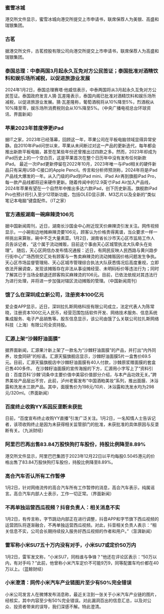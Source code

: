 ### 蜜雪冰城
港交所文件显示，蜜雪冰城向港交所提交上市申请书，联席保荐人为美银、高盛和瑞银集团。
### 古茗
据港交所文件，古茗控股有限公司向港交所提交上市申请书，联席保荐人为高盛和瑞银集团。
### 泰国总理：中泰两国3月起永久互免对方公民签证；泰国批准对酒精饮料和娱乐场所减税，以促进旅游业发展
2024年1月2日，泰国总理赛塔·他威信表示，中泰两国将从3月起永久互免对方公民签证。泰国政府发言人猜·瓦差隆表示，泰国内阁已批准对酒精饮料和娱乐场所减税，以促进旅游业发展。猜·瓦差隆称，葡萄酒税将从10%降至5%，烈酒税从10%降至零，娱乐场所消费税则会从10%降至5%。（中央广播电视总台环球资讯、界面新闻）
### 苹果2023年首度停更iPad
据IT之家，2023年已经落幕，回顾这一年，苹果公司在平板电脑领域显得异常安静。自2010年iPad问世以来，苹果从未间断过对这一产品的更新迭代，每年都会推出新款平板电脑，甚至在某些年份还曾推出过四款之多。然而，2023年却成为iPad历史上的一个空白页，这是苹果首次在整个日历年中没有发布任何新款iPad。
最近一次iPad更新停留在2022年10月，2023年唯一与iPad相关的硬件新品只有采用USB-C接口的Apple Pencil。传言和分析师预测称，2024年将是iPad产品线大爆发的一年。从入门级的iPad到iPad mini、iPad Air再到旗舰iPad Pro，每一款产品线都将迎来硬件更新。随着传闻中的12.9英寸iPad Air加入产品线，2024年苹果有望在一个自然年中推出多达六款iPad，创下历史新高。旗舰款iPad Pro也预计将引入至少12项新功能，包括OLED显示屏、M3芯片以及全新的“类似笔记本电脑”键盘配件。（IT之家）
### 官方通报湖南一碗麻辣烫106元
据中国新闻周刊，近日，湖南长沙国金中心附近现天价麻辣烫引发关注。网传视频显示，一小碗街边地摊麻辣烫要106元，顾客认为价格贵得离谱，当众要求一样一样挑出来算账，碗中不乏大量素菜。1月2日，湖南省长沙市天心区市监局工作人员告诉记者，“这个属于流动摊贩，目前这个事由天心区城管执法大队牵头在处理”。
随后，天心区网信办发布情况通报：近日，有网民反映人民西路与黄兴路步行街中心广场西侧交汇处有顾客与一售卖麻辣烫的流动摊贩因价格问题发生争执。天心区市场监督管理局、天心区城市管理综合执法大队获悉情况后高度重视，立即依法开展调查，发现该摊贩存在非法从事设摊经营、未明码标价等违法行为；同时了解其已于当场全额退还顾客购买麻辣烫的106元。目前，已依法依规对其违法行为进行处理，并将进一步加强对辖区流动摊贩的管理。（中国新闻周刊）
### 饿了么在深圳成立新公司，注册资本100亿元
爱企查APP显示，近日，深圳拉扎斯网络科技有限公司成立，法定代表人为陈常晓，注册资本100亿元人民币，经营范围包括软件开发、网络技术服务、信息系统集成服务、电子产品销售等。股东信息显示，该公司由饿了么关联公司拉扎斯网络科技（上海）有限公司全资持股。
### 汇源上架“沙棘籽油面膜”
据界面新闻，汇源果汁新上架了一款名为“沙棘籽油面膜”的产品，并打出“内外同养，妆食同研”的标语。汇源天猫旗舰店显示，沙棘籽油面膜5片一盒售价69.5元。目前，汇源天猫旗舰店中沙棘籽油面膜有40人付款，沙棘原浆赠面膜的套盒已售400多件。
在沙棘籽油面膜的宣传海报的下方，汇源用小字写上了“资料引自：百度百科‘沙棘’词条中主要价值中美容价值部分介绍，与本产品功效无关。”跨界美妆产品层出不穷，此前，泸州老窖发布“中国酒粕美妆”系列，推出面膜、沐浴露和洗发水三款产品。其中，面膜售价为198元/10片、沐浴露和洗发水均为298元/320ml。（界面新闻）
### 百度终止收购YY系因反垄断未获批
日前，“百度宣布终止收购YY直播”引发广泛关注。1月2日，一名知情人士告诉记者，该项收购终止是因为未获得相关监管部门的批准，未获批准的具体原因与反垄断有关。（九派财经）
### 阿里巴巴再出售83.84万股快狗打车股份，持股比例降至8.89%
港交所文件显示，阿里巴巴集团于2023年12月22日以平均每股0.5045港元的价格出售了83.84万股快狗打车股份，持股比例降至8.89%。
### 高合汽车否认所有工作暂停
1月2日，针对网络流传的高合汽车所有工作暂停的消息，高合汽车表示，纯属谣言。高合汽车内部人士表示，工作一切正常。（界面新闻）
### 不再单独运营西瓜视频？抖音负责人：相关消息不实
1月2日，有传言称，字节跳动内部正在进行调整，抖音APP和字节旗下西瓜视频的运营团队将逐渐融合，不再单独运营西瓜视频。对此，抖音相关负责人表示：“相关信息不实，公司会长期持续投入服务好西瓜视频的作者和用户。”（澎湃新闻）
### 雷军称小米SU7五十万内没有对手，小米SU7或定价50万内
1月2日，雷军发文称，“小米SU7，同档谁与争锋？”他还在评论区表示：“50万以内，有对手吗？”此前，他曾称小米汽车定价不可能9万9，同等配置车均价都在40万以上。（蓝鲸财经）
### 小米澄清：网传小米汽车产业链图片至少有50%完全错误
小米公司发言人在微博发布消息称，最近关注到一张关于小米汽车产业链的图片，经核实，其中内容至少有50%完全错误。对此漏洞百出的信息汇总，以及对公众、投资者带来的误导，我们深感不解。特此澄清。

